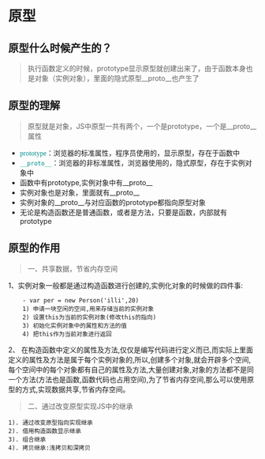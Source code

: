 # 原型
## 原型什么时候产生的？
>执行函数定义的时候，prototype显示原型就创建出来了，由于函数本身也是对象（实例对象），里面的隐式原型__proto__也产生了

## 原型的理解
>原型就是对象，JS中原型一共有两个，一个是prototype，一个是__proto__属性
- <font color=#008B8B face='黑体'>prototype</font>：浏览器的标准属性，程序员使用的，显示原型，存在于函数中
- <font color=#008B8B face='黑体'>`__proto__`</font>：浏览器的非标准属性，浏览器使用的，隐式原型，存在于实例对象中
- 函数中有prototype,实例对象中有__proto__
- 实例对象也是对象，里面就有__proto__
- 实例对象的__proto__与对应函数的prototype都指向原型对象
- 无论是构造函数还是普通函数，或者是方法，只要是函数，内部就有prototype


## 原型的作用
>一、共享数据，节省内存空间

1、实例对象一般都是通过构造函数进行创建的,实例化对象的时候做的四件事:

    	- var per = new Person('illi',20)
        1) 申请一块空闲的空间,用来存储当前的实例对象
        2) 设置this为当前的实例对象(修改this的指向)
        3) 初始化实例对象中的属性和方法的值
        4) 把this作为当前对象进行返回

2、 在构造函数中定义的属性及方法,仅仅是编写代码进行定义而已,而实际上里面定义的属性及方法是属于每个实例对象的,所以,创建多个对象,就会开辟多个空间,每个空间中的每个对象都有自己的属性及方法,大量创建对象,对象的方法都不是同一个方法(方法也是函数,函数代码也占用空间),为了节省内存空间,那么可以使用原型的方式,实现数据共享,节省内存空间。

>二、通过改变原型实现JS中的继承

    1). 通过改变原型指向实现继承
    2). 借用构造函数显示继承
    3). 组合继承
    4). 拷贝继承:浅拷贝和深拷贝

